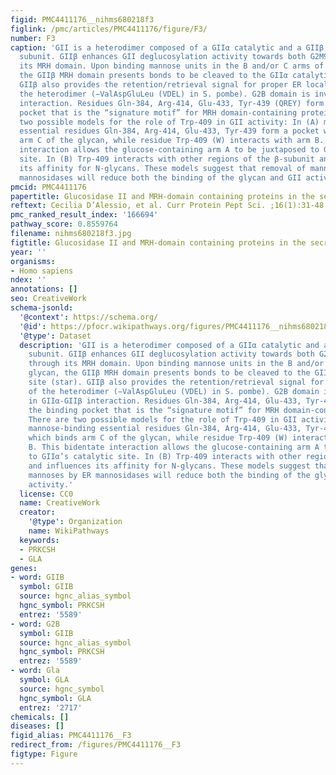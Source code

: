 ```yaml
---
figid: PMC4411176__nihms680218f3
figlink: /pmc/articles/PMC4411176/figure/F3/
number: F3
caption: 'GII is a heterodimer composed of a GIIα catalytic and a GIIβ regulatory
  subunit. GIIβ enhances GII deglucosylation activity towards both G2M9 and G1M9 through
  its MRH domain. Upon binding mannose units in the B and/or C arms of the glycan,
  the GIIβ MRH domain presents bonds to be cleaved to the GIIα catalytic site (star).
  GIIβ also provides the retention/retrieval signal for proper ER localization of
  the heterodimer (−ValAspGluLeu (VDEL) in S. pombe). G2B domain is involved in GIIα-GIIβ
  interaction. Residues Gln-384, Arg-414, Glu-433, Tyr-439 (QREY) form the binding
  pocket that is the “signature motif” for MRH domain-containing proteins. There are
  two possible models for the role of Trp-409 in GII activity: In (A) mannose-binding
  essential residues Gln-384, Arg-414, Glu-433, Tyr-439 form a pocket which binds
  arm C of the glycan, while residue Trp-409 (W) interacts with arm B. This bidentate
  interaction allows the glucose-containing arm A to be juxtaposed to GIIα’s catalytic
  site. In (B) Trp-409 interacts with other regions of the β-subunit and influences
  its affinity for N-glycans. These models suggest that removal of mannoses by ER
  mannosidases will reduce both the binding of the glycan and GII activity.'
pmcid: PMC4411176
papertitle: Glucosidase II and MRH-domain containing proteins in the secretory pathway.
reftext: Cecilia D’Alessio, et al. Curr Protein Pept Sci. ;16(1):31-48.
pmc_ranked_result_index: '166694'
pathway_score: 0.8559764
filename: nihms680218f3.jpg
figtitle: Glucosidase II and MRH-domain containing proteins in the secretory pathway
year: ''
organisms:
- Homo sapiens
ndex: ''
annotations: []
seo: CreativeWork
schema-jsonld:
  '@context': https://schema.org/
  '@id': https://pfocr.wikipathways.org/figures/PMC4411176__nihms680218f3.html
  '@type': Dataset
  description: 'GII is a heterodimer composed of a GIIα catalytic and a GIIβ regulatory
    subunit. GIIβ enhances GII deglucosylation activity towards both G2M9 and G1M9
    through its MRH domain. Upon binding mannose units in the B and/or C arms of the
    glycan, the GIIβ MRH domain presents bonds to be cleaved to the GIIα catalytic
    site (star). GIIβ also provides the retention/retrieval signal for proper ER localization
    of the heterodimer (−ValAspGluLeu (VDEL) in S. pombe). G2B domain is involved
    in GIIα-GIIβ interaction. Residues Gln-384, Arg-414, Glu-433, Tyr-439 (QREY) form
    the binding pocket that is the “signature motif” for MRH domain-containing proteins.
    There are two possible models for the role of Trp-409 in GII activity: In (A)
    mannose-binding essential residues Gln-384, Arg-414, Glu-433, Tyr-439 form a pocket
    which binds arm C of the glycan, while residue Trp-409 (W) interacts with arm
    B. This bidentate interaction allows the glucose-containing arm A to be juxtaposed
    to GIIα’s catalytic site. In (B) Trp-409 interacts with other regions of the β-subunit
    and influences its affinity for N-glycans. These models suggest that removal of
    mannoses by ER mannosidases will reduce both the binding of the glycan and GII
    activity.'
  license: CC0
  name: CreativeWork
  creator:
    '@type': Organization
    name: WikiPathways
  keywords:
  - PRKCSH
  - GLA
genes:
- word: GIIB
  symbol: GIIB
  source: hgnc_alias_symbol
  hgnc_symbol: PRKCSH
  entrez: '5589'
- word: G2B
  symbol: GIIB
  source: hgnc_alias_symbol
  hgnc_symbol: PRKCSH
  entrez: '5589'
- word: Gla
  symbol: GLA
  source: hgnc_symbol
  hgnc_symbol: GLA
  entrez: '2717'
chemicals: []
diseases: []
figid_alias: PMC4411176__F3
redirect_from: /figures/PMC4411176__F3
figtype: Figure
---
```


